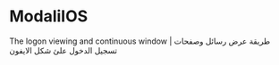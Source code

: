 # ModaliIOS
The logon viewing and continuous window | طريقة عرض رسائل وصفحات تسجيل الدخول علئ شكل الايفون

